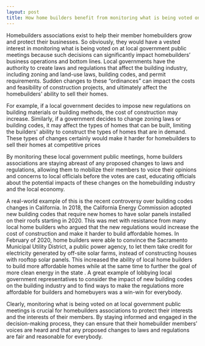 ```yaml
---
layout: post
title: How home builders benefit from monitoring what is being voted on at the local government level
---
```


Homebuilders associations exist to help their member homebuilders grow and
protect their businesses.  So obviously, they would have a vested interest in
monitoring what is being voted on at local government public meetings because
such decisions can significantly impact homebuilders’ business operations and
bottom lines. Local governments have the authority to create laws and
regulations that affect the building industry, including zoning and land-use
laws, building codes, and permit requirements. Sudden changes to these
“ordinances” can impact the costs and feasibility of construction projects, and
ultimately affect the homebuilders' ability to sell their homes.

For example, if a local government decides to impose new regulations on
building materials or building methods, the cost of construction may increase.
Similarly, if a government decides to change zoning laws or building codes, it
may affect the types of homes that can be built, limiting the builders' ability
to construct the types of homes that are in demand. These types of changes
certainly would make it harder for homebuilders to sell their homes at
competitive prices

By monitoring these local government public meetings, home builders
associations are staying abreast of any proposed changes to laws and
regulations, allowing them to mobilize their members to voice their opinions
and concerns to local officials before the votes are cast, educating officials
about the potential impacts of these changes on the homebuilding industry and
the local economy.

A real-world example of this is the recent controversy over building codes
changes in California. In 2018, the California Energy Commission adopted new
building codes that require new homes to have solar panels installed on their
roofs starting in 2020. This was met with resistance from many local home
builders who argued that the new regulations would increase the cost of
construction and make it harder to build affordable homes. In February of 2020,
home builders were able to convince the Sacramento Municipal Utility District,
a public power agency, to let them take credit for electricity generated by
off-site solar farms, instead of constructing houses with rooftop solar panels.
This increased the ability of local home builders to build more affordable
homes while at the same time to further the goal of more clean energy in the
state . A great example of lobbying local government representatives to
consider the impact of new building codes on the building industry and to find
ways to make the regulations more affordable for builders and homebuyers was a
win-win for everybody.

Clearly, monitoring what is being voted on at local government public meetings
is crucial for homebuilders associations to protect their interests and the
interests of their members. By staying informed and engaged in the
decision-making process, they can ensure that their homebuilder members’ voices
are heard and that any proposed changes to laws and regulations are fair and
reasonable for everybody.
